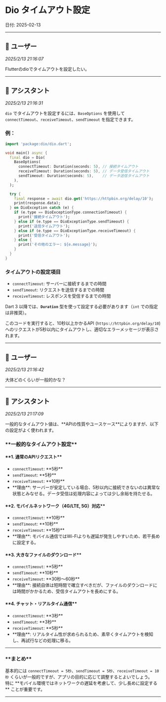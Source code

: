 # Dio タイムアウト設定

日付: 2025-02-13

---

## 👤 ユーザー
*2025/2/13 21:16:07*

Flutterのdioでタイムアウトを設定したい。

---

## 🤖 アシスタント
*2025/2/13 21:16:31*

`dio` でタイムアウトを設定するには、`BaseOptions` を使用して `connectTimeout`、`receiveTimeout`、`sendTimeout` を指定できます。

### 例：
```dart
import 'package:dio/dio.dart';

void main() async {
  final dio = Dio(
    BaseOptions(
      connectTimeout: Duration(seconds: 5), // 接続タイムアウト
      receiveTimeout: Duration(seconds: 5), // データ受信タイムアウト
      sendTimeout: Duration(seconds: 5),    // データ送信タイムアウト
    ),
  );

  try {
    final response = await dio.get('https://httpbin.org/delay/10');
    print(response.data);
  } on DioException catch (e) {
    if (e.type == DioExceptionType.connectionTimeout) {
      print('接続タイムアウト');
    } else if (e.type == DioExceptionType.sendTimeout) {
      print('送信タイムアウト');
    } else if (e.type == DioExceptionType.receiveTimeout) {
      print('受信タイムアウト');
    } else {
      print('その他のエラー: ${e.message}');
    }
  }
}
```

### タイムアウトの設定項目
- `connectTimeout`: サーバーに接続するまでの時間
- `sendTimeout`: リクエストを送信するまでの時間
- `receiveTimeout`: レスポンスを受信するまでの時間

Dart 3 以降では、**`Duration`** 型を使って設定する必要があります（`int` での指定は非推奨）。

このコードを実行すると、10秒以上かかるAPI (`https://httpbin.org/delay/10`) へのリクエストが5秒以内にタイムアウトし、適切なエラーメッセージが表示されます。

---

## 👤 ユーザー
*2025/2/13 21:16:42*

大体どのくらいが一般的かな？

---

## 🤖 アシスタント
*2025/2/13 21:17:09*

一般的なタイムアウト値は、\*\*APIの性質やユースケース\*\*によりますが、以下の設定がよく使われます。

### \*\*一般的なタイムアウト設定\*\*
#### \*\*1. 通常のAPIリクエスト\*\*
- `connectTimeout`: \*\*5秒\*\*
- `sendTimeout`: \*\*5秒\*\*
- `receiveTimeout`: \*\*10秒\*\*
- \*\*理由\*\*: サーバーが安定している場合、5秒以内に接続できないのは異常な状態とみなせる。データ受信は処理内容によっては少し余裕を持たせる。

#### \*\*2. モバイルネットワーク（4G/LTE, 5G）対応\*\*
- `connectTimeout`: \*\*10秒\*\*
- `sendTimeout`: \*\*10秒\*\*
- `receiveTimeout`: \*\*15秒\*\*
- \*\*理由\*\*: モバイル通信ではWi-Fiよりも遅延が発生しやすいため、若干長めに設定する。

#### \*\*3. 大きなファイルのダウンロード\*\*
- `connectTimeout`: \*\*5秒\*\*
- `sendTimeout`: \*\*10秒\*\*
- `receiveTimeout`: \*\*30秒〜60秒\*\*
- \*\*理由\*\*: 接続自体は短時間で確立すべきだが、ファイルのダウンロードには時間がかかるため、受信タイムアウトを長めにする。

#### \*\*4. チャット・リアルタイム通信\*\*
- `connectTimeout`: \*\*3秒\*\*
- `sendTimeout`: \*\*3秒\*\*
- `receiveTimeout`: \*\*5秒\*\*
- \*\*理由\*\*: リアルタイム性が求められるため、素早くタイムアウトを検知し、再試行などの処理に移る。

---

### \*\*まとめ\*\*
基本的には `connectTimeout = 5秒`、`sendTimeout = 5秒`、`receiveTimeout = 10秒` くらいが一般的ですが、アプリの目的に応じて調整するとよいでしょう。  
特に \*\*モバイル環境ではネットワークの遅延を考慮して、少し長めに設定する\*\* ことが重要です。

---
